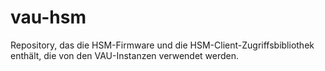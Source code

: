 # vau-hsm

Repository, das die HSM-Firmware und die HSM-Client-Zugriffsbibliothek enthält, die von den VAU-Instanzen verwendet werden.

